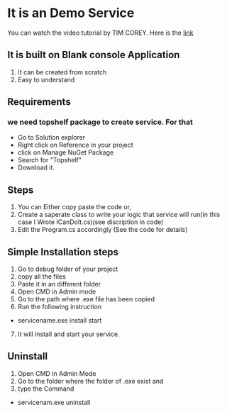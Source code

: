 
# It is an Demo Service
You can watch the video tutorial by TIM COREY.
Here is the  [link](https://www.youtube.com/watch?v=y64L-3HKuP0)
## It is built on Blank console Application

1. It can be created from scratch
2. Easy to understand


## Requirements 
### we need topshelf package to create service. For that 
* Go to Solution explorer
* Right click on Reference in your project
* click on Manage NuGet Package
* Search for "Topshelf" 
* Download it.

## Steps 
1. You can Either copy paste the code or,
2. Create a saperate class to write your logic that service will run(in this case I Wrote ICanDoIt.cs)(see discription in code)
3. Edit the Program.cs accordingly (See the code for details)

## Simple Installation steps 
1. Go to debug folder of your project 
2. copy all the files 
3. Paste it in an different folder
4. Open CMD in Admin mode 
5. Go to the path where .exe file has been copied
6. Run the following instruction 
* servicename.exe install start
7. It will install and start your service.

## Uninstall
1. Open CMD in Admin Mode
2. Go to the folder where the folder of .exe exist and 
3. type the Command
* servicenam.exe uninstall




